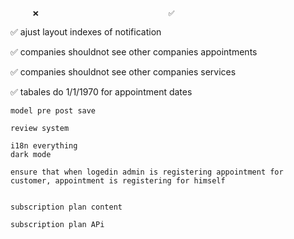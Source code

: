          ❌                             ✅

✅ ajust layout indexes of notification

✅ companies shouldnot see other companies appointments

✅ companies shouldnot see other companies services

✅ tabales do 1/1/1970 for appointment dates

    model pre post save

    review system

    i18n everything
    dark mode

    ensure that when logedin admin is registering appointment for customer, appointment is registering for himself


    subscription plan content

    subscription plan APi
